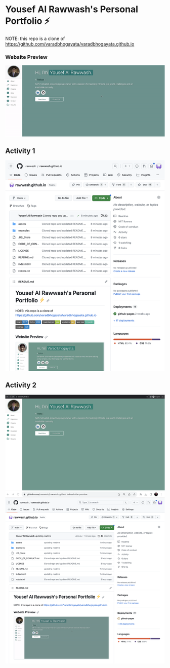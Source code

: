 # Yousef Al Rawwash's Personal Portfolio ⚡️ 

NOTE: this repo is a clone of https://github.com/varadbhogayata/varadbhogayata.github.io

### Website Preview
<p align="center"> 
  <kbd>
    <a href="https://rawwash.github.io/" target="_blank"><img src="examples/yousef_website.gif">
  </a>
  </kbd>
</p>

## Activity 1
![Alt text](/assets/screenshots/activity1.png?raw=true "Activity 1")

## Activity 2
![Alt text](/assets/screenshots/activity2.png?raw=true "Activity 2")
![Alt text](/assets/screenshots/activity2.1.png?raw=true "Activity 2")